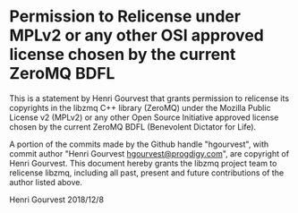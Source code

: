 # Permission to Relicense under MPLv2 or any other OSI approved license chosen by the current ZeroMQ BDFL

This is a statement by Henri Gourvest that grants permission to
relicense its copyrights in the libzmq C++ library (ZeroMQ) under the
Mozilla Public License v2 (MPLv2) or any other Open Source Initiative
approved license chosen by the current ZeroMQ BDFL (Benevolent
Dictator for Life).

A portion of the commits made by the Github handle "hgourvest", with
commit author "Henri Gourvest <hgourvest@progdigy.com>", are
copyright of Henri Gourvest.  This document hereby grants the libzmq
project team to relicense libzmq, including all past, present and
future contributions of the author listed above.

Henri Gourvest
2018/12/8
